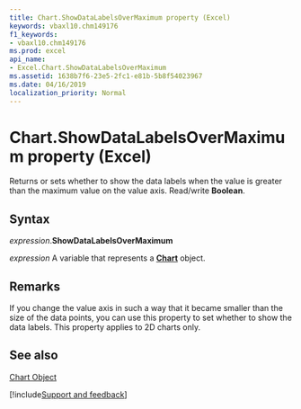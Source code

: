 ```yaml
---
title: Chart.ShowDataLabelsOverMaximum property (Excel)
keywords: vbaxl10.chm149176
f1_keywords:
- vbaxl10.chm149176
ms.prod: excel
api_name:
- Excel.Chart.ShowDataLabelsOverMaximum
ms.assetid: 1638b7f6-23e5-2fc1-e81b-5b8f54023967
ms.date: 04/16/2019
localization_priority: Normal
---
```



# Chart.ShowDataLabelsOverMaximum property (Excel)

Returns or sets whether to show the data labels when the value is greater than the maximum value on the value axis. Read/write  **Boolean**.


## Syntax

_expression_.**ShowDataLabelsOverMaximum**

_expression_ A variable that represents a **[Chart](Excel.Chart(object).md)** object.


## Remarks

If you change the value axis in such a way that it became smaller than the size of the data points, you can use this property to set whether to show the data labels. This property applies to 2D charts only.


## See also


[Chart Object](Excel.Chart(object).md)

[!include[Support and feedback](~/includes/feedback-boilerplate.md)]